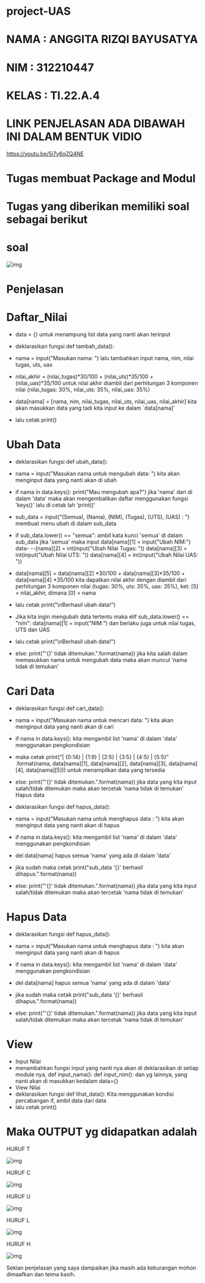 # project-UAS

# NAMA : ANGGITA RIZQI BAYUSATYA
# NIM : 312210447
# KELAS : TI.22.A.4
# LINK PENJELASAN ADA DIBAWAH INI DALAM BENTUK VIDIO
https://youtu.be/5i7y6qZQ4NE

# Tugas membuat Package and Modul
# Tugas yang diberikan memiliki soal sebagai berikut
# soal

![img](gambar/soal%20uas.jpeg)

# Penjelasan
# Daftar_Nilai
- data = {} untuk menampung list data yang nanti akan terinput

- deklarasikan fungsi def tambah_data():

- nama = input("Masukan nama: ") lalu tambahkan input nama, nim, nilai tugas, uts, uas

- nilai_akhir = (nilai_tugas)*30/100 + (nilai_uts)*35/100 + (nilai_uas)*35/100 untuk nilai akhir diambil dari perhitungan 3 komponen nilai (nilai_tugas: 30%, nilai_uts: 35%, nilai_uas: 35%)

- data[nama] = [nama, nim, nilai_tugas, nilai_uts, nilai_uas, nilai_akhir] kita akan masukkan data yang tadi kita input ke dalam `data[nama]'

- lalu cetak print()

# Ubah Data
- deklarasikan fungsi def ubah_data():

- nama = input("Masukan nama untuk mengubah data: ") kita akan menginput data yang nanti akan di ubah

- if nama in data.keys(): print("Mau mengubah apa?") jika 'nama' dari di dalam 'data' maka akan mengembalikan daftar menggunakan fungsi 'keys()' lalu di cetak lah 'print()'

- sub_data = input("(Semua), (Nama), (NIM), (Tugas), (UTS), (UAS) : ") membuat menu ubah di dalam sub_data

- if sub_data.lower() == "semua": ambil kata kunci 'semua' di dalam sub_data jika 'semua' maka input data[nama][1] = input("Ubah NIM:") data- --[nama][2] = int(input("Ubah Nilai Tugas: ")) data[nama][3] = int(input("Ubah Nilai UTS: ")) data[nama][4] = int(input("Ubah Nilai UAS: "))

- data[nama][5] = data[nama][2] *30/100 + data[nama][3]*35/100 + data[nama][4] *35/100 kita dapatkan nilai akhir dengan diambil dari perhitungan 3 komponen nilai (tugas: 30%, uts: 35%, uas: 35%), ket: [5] = nilai_akhir, dimana [0] = nama

- lalu cetak print("\nBerhasil ubah data!")

- Jika kita ingin mengubah data tertentu maka elif sub_data.lower() == "nim": data[nama][1] = input("NIM:") dan berlaku juga untuk nilai tugas, UTS dan UAS

- lalu cetak print("\nBerhasil ubah data!")

- else: print("'{}' tidak ditemukan.".format(nama)) jika kita salah dalam memasukkan nama untuk mengubah data maka akan muncul 'nama tidak di temukan'

# Cari Data
- deklarasikan fungsi def cari_data():

- nama = input("Masukan nama untuk mencari data: ") kita akan menginput data yang nanti akan di cari

- if nama in data.keys(): kita mengambil list 'nama' di dalam 'data' menggunakan pengkondisian

- maka cetak print("| {0:14} | {1:9} | {2:5} | {3:5} | {4:5} | {5:5}" .format(nama, data[nama][1], data[nama][2], data[nama][3], data[nama][4], data[nama][5])) untuk menampilkan data yang tersedia

- else: print("'{}' tidak ditemukan.".format(nama)) jika data yang kita input salah/tidak ditemukan maka akan tercetak 'nama tidak di temukan' Hapus data

- deklarasikan fungsi def hapus_data():

- nama = input("Masukan nama untuk menghapus data : ") kita akan menginput data yang nanti akan di hapus

- if nama in data.keys(): kita mengambil list 'nama' di dalam 'data' menggunakan pengkondisian

- del data[nama] hapus semua 'nama' yang ada di dalam 'data'

- jika sudah maka cetak print("sub_data '{}' berhasil dihapus.".format(nama))

- else: print("'{}' tidak ditemukan.".format(nama)) jika data yang kita input salah/tidak ditemukan maka akan tercetak 'nama tidak di temukan'

# Hapus Data
- deklarasikan fungsi def hapus_data():

- nama = input("Masukan nama untuk menghapus data : ") kita akan menginput data yang nanti akan di hapus

- if nama in data.keys(): kita mengambil list 'nama' di dalam 'data' menggunakan pengkondisian

- del data[nama] hapus semua 'nama' yang ada di dalam 'data'

- jika sudah maka cetak print("sub_data '{}' berhasil dihapus.".format(nama))

- else: print("'{}' tidak ditemukan.".format(nama)) jika data yang kita input salah/tidak ditemukan maka akan tercetak 'nama tidak di temukan'

# View
- Input Nilai
- menambahkan fungsi input yang nanti nya akan di deklarasikan di setiap module nya, def input_nama(): def input_nim(): dan yg lainnya, yang nanti akan di masukkan kedalam data={}
- View Nilai    
- deklarasikan fungsi def lihat_data(): Kita menggunakan kondisi percabangan if, ambil data dari data
- lalu cetak print()

# Maka OUTPUT yg didapatkan adalah

HURUF T

![img](gambar/t.jpeg)

HURUF C

![img](gambar/c.jpeg)

HURUF U

![img](gambar/u.jpeg)

HURUF L

![img](gambar/l.jpeg)

HURUF H

![img](gambar/h.jpeg)

Sekian penjelasan yang saya dampaikan jika masih ada kekurangan mohon dimaafkan dan teima kasih.